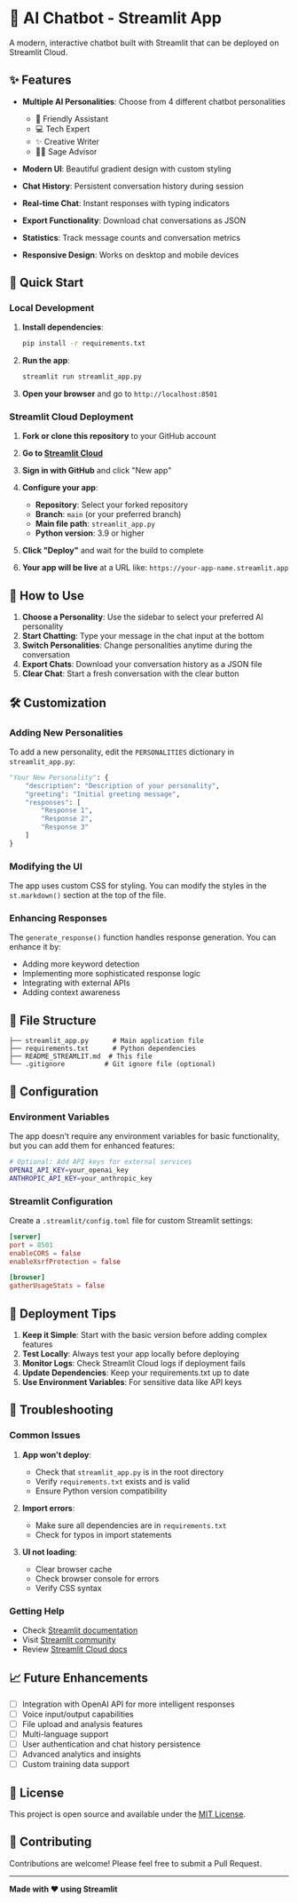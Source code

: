 # 🤖 AI Chatbot - Streamlit App

A modern, interactive chatbot built with Streamlit that can be deployed on Streamlit Cloud.

## ✨ Features

- **Multiple AI Personalities**: Choose from 4 different chatbot personalities
  - 🤖 Friendly Assistant
  - 💻 Tech Expert  
  - ✨ Creative Writer
  - 🧘‍♂️ Sage Advisor

- **Modern UI**: Beautiful gradient design with custom styling
- **Chat History**: Persistent conversation history during session
- **Real-time Chat**: Instant responses with typing indicators
- **Export Functionality**: Download chat conversations as JSON
- **Statistics**: Track message counts and conversation metrics
- **Responsive Design**: Works on desktop and mobile devices

## 🚀 Quick Start

### Local Development

1. **Install dependencies**:
   ```bash
   pip install -r requirements.txt
   ```

2. **Run the app**:
   ```bash
   streamlit run streamlit_app.py
   ```

3. **Open your browser** and go to `http://localhost:8501`

### Streamlit Cloud Deployment

1. **Fork or clone this repository** to your GitHub account

2. **Go to [Streamlit Cloud](https://share.streamlit.io/)**

3. **Sign in with GitHub** and click "New app"

4. **Configure your app**:
   - **Repository**: Select your forked repository
   - **Branch**: `main` (or your preferred branch)
   - **Main file path**: `streamlit_app.py`
   - **Python version**: 3.9 or higher

5. **Click "Deploy"** and wait for the build to complete

6. **Your app will be live** at a URL like: `https://your-app-name.streamlit.app`

## 🎯 How to Use

1. **Choose a Personality**: Use the sidebar to select your preferred AI personality
2. **Start Chatting**: Type your message in the chat input at the bottom
3. **Switch Personalities**: Change personalities anytime during the conversation
4. **Export Chats**: Download your conversation history as a JSON file
5. **Clear Chat**: Start a fresh conversation with the clear button

## 🛠️ Customization

### Adding New Personalities

To add a new personality, edit the `PERSONALITIES` dictionary in `streamlit_app.py`:

```python
"Your New Personality": {
    "description": "Description of your personality",
    "greeting": "Initial greeting message",
    "responses": [
        "Response 1",
        "Response 2",
        "Response 3"
    ]
}
```

### Modifying the UI

The app uses custom CSS for styling. You can modify the styles in the `st.markdown()` section at the top of the file.

### Enhancing Responses

The `generate_response()` function handles response generation. You can enhance it by:
- Adding more keyword detection
- Implementing more sophisticated response logic
- Integrating with external APIs
- Adding context awareness

## 📁 File Structure

```
├── streamlit_app.py      # Main application file
├── requirements.txt      # Python dependencies
├── README_STREAMLIT.md  # This file
└── .gitignore          # Git ignore file (optional)
```

## 🔧 Configuration

### Environment Variables

The app doesn't require any environment variables for basic functionality, but you can add them for enhanced features:

```bash
# Optional: Add API keys for external services
OPENAI_API_KEY=your_openai_key
ANTHROPIC_API_KEY=your_anthropic_key
```

### Streamlit Configuration

Create a `.streamlit/config.toml` file for custom Streamlit settings:

```toml
[server]
port = 8501
enableCORS = false
enableXsrfProtection = false

[browser]
gatherUsageStats = false
```

## 🚀 Deployment Tips

1. **Keep it Simple**: Start with the basic version before adding complex features
2. **Test Locally**: Always test your app locally before deploying
3. **Monitor Logs**: Check Streamlit Cloud logs if deployment fails
4. **Update Dependencies**: Keep your requirements.txt up to date
5. **Use Environment Variables**: For sensitive data like API keys

## 🐛 Troubleshooting

### Common Issues

1. **App won't deploy**:
   - Check that `streamlit_app.py` is in the root directory
   - Verify `requirements.txt` exists and is valid
   - Ensure Python version compatibility

2. **Import errors**:
   - Make sure all dependencies are in `requirements.txt`
   - Check for typos in import statements

3. **UI not loading**:
   - Clear browser cache
   - Check browser console for errors
   - Verify CSS syntax

### Getting Help

- Check [Streamlit documentation](https://docs.streamlit.io/)
- Visit [Streamlit community](https://discuss.streamlit.io/)
- Review [Streamlit Cloud docs](https://docs.streamlit.io/streamlit-community-cloud)

## 📈 Future Enhancements

- [ ] Integration with OpenAI API for more intelligent responses
- [ ] Voice input/output capabilities
- [ ] File upload and analysis features
- [ ] Multi-language support
- [ ] User authentication and chat history persistence
- [ ] Advanced analytics and insights
- [ ] Custom training data support

## 📄 License

This project is open source and available under the [MIT License](LICENSE).

## 🤝 Contributing

Contributions are welcome! Please feel free to submit a Pull Request.

---

**Made with ❤️ using Streamlit**
